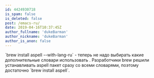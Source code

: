 ```yaml
---
id: 4424930718
is_spam: false
is_deleted: false
post: /emacs-ru/
date: 2019-04-16T10:37:45Z
author_fullname: 'dukeBarman'
author_nickname: 'dukeBarman'
author_is_anon: false
---
```


<p>`brew install aspell --with-lang-ru` - теперь не надо выбирать какие дополнительные словари использовать . Разработчики brew решили устанавливать aspell пакет сразу со всеми словарями, поэтому достаточно `brew install aspell`.</p>
